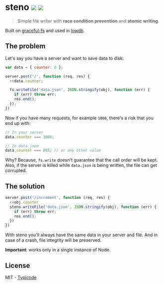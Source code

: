 # steno [![](https://badge.fury.io/js/steno.svg)](http://badge.fury.io/js/steno) [![](https://travis-ci.org/typicode/steno.svg?branch=master)](https://travis-ci.org/typicode/steno)

> Simple file writer with __race condition prevention__ and __atomic writing__.

Built on [graceful-fs](https://github.com/isaacs/node-graceful-fs) and used in [lowdb](https://github.com/typicode/lowdb).

## The problem

Let's say you have a server and want to save data to disk:

```javascript
var data = { counter: 0 };

server.post('/', function (req, res) {
  ++data.counter;

  fs.writeFile('data.json', JSON.stringify(obj), function (err) {
    if (err) throw err;
    res.end();
  });  
})
```

Now if you have many requests, for example `1000`, there's a risk that you end up with:

```javascript
// In your server
data.counter === 1000;

// In data.json
data.counter === 865; // or any other value
```

Why? Because, `fs.write` doesn't guarantee that the call order will be kept. Also, if the server is killed while `data.json` is being written, the file can get corrupted.

## The solution

```javascript
server.post('/increment', function (req, res) {
  ++obj.counter
  steno.writeFile('data.json', JSON.stringify(obj), function (err) {
    if (err) throw err;
    res.end();
  })
})
```

With steno you'll always have the same data in your server and file. And in case of a crash, file integrity will be preserved.

__Important__: works only in a single instance of Node.

## License

MIT - [Typicode](https://github.com/typicode)

